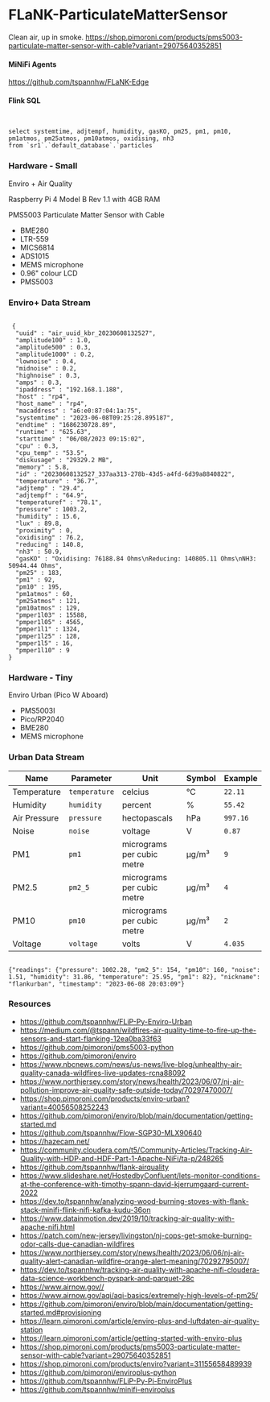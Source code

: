 # FLaNK-ParticulateMatterSensor

Clean air, up in smoke. https://shop.pimoroni.com/products/pms5003-particulate-matter-sensor-with-cable?variant=29075640352851

#### MiNiFi Agents

https://github.com/tspannhw/FLaNK-Edge

#### Flink SQL


````


select systemtime, adjtempf, humidity, gasKO, pm25, pm1, pm10, pm1atmos, pm25atmos, pm10atmos, oxidising, nh3
from `sr1`.`default_database`.`particles`

````

### Hardware - Small

Enviro + Air Quality

Raspberry Pi 4 Model B Rev 1.1 with 4GB RAM

PMS5003 Particulate Matter Sensor with Cable

* BME280
* LTR-559
* MICS6814
* ADS1015
* MEMS microphone 
* 0.96" colour LCD
* PMS5003


### Enviro+ Data Stream

````

 {
  "uuid" : "air_uuid_kbr_20230608132527",
  "amplitude100" : 1.0,
  "amplitude500" : 0.3,
  "amplitude1000" : 0.2,
  "lownoise" : 0.4,
  "midnoise" : 0.2,
  "highnoise" : 0.3,
  "amps" : 0.3,
  "ipaddress" : "192.168.1.188",
  "host" : "rp4",
  "host_name" : "rp4",
  "macaddress" : "a6:e0:87:04:1a:75",
  "systemtime" : "2023-06-08T09:25:28.895187",
  "endtime" : "1686230728.89",
  "runtime" : "625.63",
  "starttime" : "06/08/2023 09:15:02",
  "cpu" : 0.3,
  "cpu_temp" : "53.5",
  "diskusage" : "29329.2 MB",
  "memory" : 5.8,
  "id" : "20230608132527_337aa313-278b-43d5-a4fd-6d39a8840822",
  "temperature" : "36.7",
  "adjtemp" : "29.4",
  "adjtempf" : "64.9",
  "temperaturef" : "78.1",
  "pressure" : 1003.2,
  "humidity" : 15.6,
  "lux" : 89.8,
  "proximity" : 0,
  "oxidising" : 76.2,
  "reducing" : 140.8,
  "nh3" : 50.9,
  "gasKO" : "Oxidising: 76188.84 Ohms\nReducing: 140805.11 Ohms\nNH3: 50944.44 Ohms",
  "pm25" : 183,
  "pm1" : 92,
  "pm10" : 195,
  "pm1atmos" : 60,
  "pm25atmos" : 121,
  "pm10atmos" : 129,
  "pmper1l03" : 15588,
  "pmper1l05" : 4565,
  "pmper1l1" : 1324,
  "pmper1l25" : 128,
  "pmper1l5" : 16,
  "pmper1l10" : 9
}

````

### Hardware - Tiny

Enviro Urban (Pico W Aboard) 

* PMS5003I
* Pico/RP2040
* BME280
* MEMS microphone 


### Urban Data Stream

|Name|Parameter|Unit|Symbol|Example|
|---|---|---|---|---|
|Temperature|`temperature`|celcius|°C|`22.11`|
|Humidity|`humidity`|percent|%|`55.42`|
|Air Pressure|`pressure`|hectopascals|hPa|`997.16`|
|Noise|`noise`|voltage|V|`0.87`|
|PM1|`pm1`|micrograms per cubic metre|µg/m³|`9`|
|PM2.5|`pm2_5`|micrograms per cubic metre|µg/m³|`4`|
|PM10|`pm10`|micrograms per cubic metre|µg/m³|`2`|
|Voltage|`voltage`|volts|V|`4.035`|

````

{"readings": {"pressure": 1002.28, "pm2_5": 154, "pm10": 160, "noise": 1.51, "humidity": 31.86, "temperature": 25.95, "pm1": 82}, "nickname": "flankurban", "timestamp": "2023-06-08 20:03:09"}

````

### Resources

* https://github.com/tspannhw/FLiP-Py-Enviro-Urban
* https://medium.com/@tspann/wildfires-air-quality-time-to-fire-up-the-sensors-and-start-flanking-12ea0ba33f63
* https://github.com/pimoroni/pms5003-python
* https://github.com/pimoroni/enviro
* https://www.nbcnews.com/news/us-news/live-blog/unhealthy-air-quality-canada-wildfires-live-updates-rcna88092
* https://www.northjersey.com/story/news/health/2023/06/07/nj-air-pollution-improve-air-quality-safe-outside-today/70297470007/
* https://shop.pimoroni.com/products/enviro-urban?variant=40056508252243
* https://github.com/pimoroni/enviro/blob/main/documentation/getting-started.md
* https://github.com/tspannhw/Flow-SGP30-MLX90640
* https://hazecam.net/
* https://community.cloudera.com/t5/Community-Articles/Tracking-Air-Quality-with-HDP-and-HDF-Part-1-Apache-NiFi/ta-p/248265
* https://github.com/tspannhw/flank-airquality
* https://www.slideshare.net/HostedbyConfluent/lets-monitor-conditions-at-the-conference-with-timothy-spann-david-kjerrumgaard-current-2022
* https://dev.to/tspannhw/analyzing-wood-burning-stoves-with-flank-stack-minifi-flink-nifi-kafka-kudu-36on
* https://www.datainmotion.dev/2019/10/tracking-air-quality-with-apache-nifi.html
* https://patch.com/new-jersey/livingston/nj-cops-get-smoke-burning-odor-calls-due-canadian-wildfires
* https://www.northjersey.com/story/news/health/2023/06/06/nj-air-quality-alert-canadian-wildfire-orange-alert-meaning/70292795007/
* https://dev.to/tspannhw/tracking-air-quality-with-apache-nifi-cloudera-data-science-workbench-pyspark-and-parquet-28c
* https://www.airnow.gov//
* https://www.airnow.gov/aqi/aqi-basics/extremely-high-levels-of-pm25/
* https://github.com/pimoroni/enviro/blob/main/documentation/getting-started.md#provisioning
* https://learn.pimoroni.com/article/enviro-plus-and-luftdaten-air-quality-station
* https://learn.pimoroni.com/article/getting-started-with-enviro-plus
* https://shop.pimoroni.com/products/pms5003-particulate-matter-sensor-with-cable?variant=29075640352851
* https://shop.pimoroni.com/products/enviro?variant=31155658489939
* https://github.com/pimoroni/enviroplus-python
* https://github.com/tspannhw/FLiP-Py-Pi-EnviroPlus
* https://github.com/tspannhw/minifi-enviroplus

